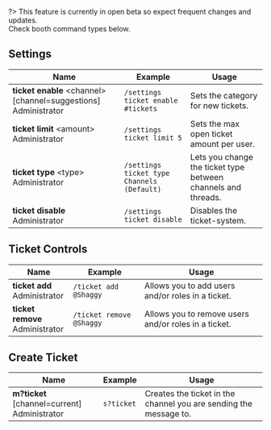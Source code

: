 ?> This feature is currently in open beta so expect frequent changes and updates.<br>Check booth command types below.

## Settings
<!-- tabs:start -->
<!-- tab:Slash Commands -->
Name              | Example           | Usage                                                                         
 ---------------- | ----------------- | ----------------------------------------------------------------------------- 
**ticket enable** \<channel> [channel=suggestions]<br><span class="user-permissions">Administrator</span> | `/settings ticket enable #tickets` | Sets the category for new tickets.
**ticket limit** \<amount><br><span class="user-permissions">Administrator</span> | `/settings ticket limit 5` | Sets the max open ticket amount per user.
**ticket type** \<type><br><span class="user-permissions">Administrator</span> | `/settings ticket type Channels (Default)` | Lets you change the ticket type between channels and threads.
**ticket disable** <br><span class="user-permissions">Administrator</span> | `/settings ticket disable` | Disables the ticket-system.
<!-- tabs:end -->


## Ticket Controls
<!-- tabs:start -->
<!-- tab:Slash Commands -->
Name              | Example           | Usage                                                                         
 ---------------- | ----------------- | ----------------------------------------------------------------------------- 
**ticket add** <br><span class="user-permissions">Administrator</span> | `/ticket add @Shaggy` | Allows you to add users and/or roles in a ticket.
**ticket remove** <br><span class="user-permissions">Administrator</span> | `/ticket remove @Shaggy` | Allows you to remove users and/or roles in a ticket.
<!-- tabs:end -->


## Create Ticket
<!-- tabs:start -->
<!-- tab:Prefix Commands -->
Name              | Example           | Usage                                                                         
 ---------------- | ----------------- | ----------------------------------------------------------------------------- 
**m?ticket** [channel=current]<br><span class="user-permissions">Administrator</span> | `s?ticket` | Creates the ticket in the channel you are sending the message to.
<!-- tabs:end -->
